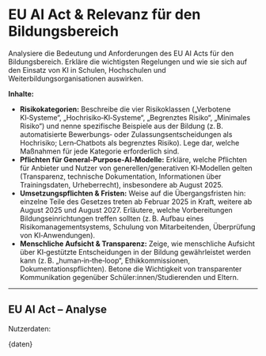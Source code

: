 <!-- eu_ai_act.md -->
# EU AI Act & Relevanz für den Bildungsbereich

Analysiere die Bedeutung und Anforderungen des EU AI Acts für den Bildungsbereich.  Erkläre die wichtigsten Regelungen und wie sie sich auf den Einsatz von KI in Schulen, Hochschulen und Weiterbildungsorganisationen auswirken.

**Inhalte:**

* **Risikokategorien:** Beschreibe die vier Risikoklassen („Verbotene KI‑Systeme“, „Hochrisiko‑KI‑Systeme“, „Begrenztes Risiko“, „Minimales Risiko“) und nenne spezifische Beispiele aus der Bildung (z. B. automatisierte Bewerbungs‑ oder Zulassungsentscheidungen als Hochrisiko; Lern‑Chatbots als begrenztes Risiko).  Lege dar, welche Maßnahmen für jede Kategorie erforderlich sind.
* **Pflichten für General‑Purpose‑AI‑Modelle:** Erkläre, welche Pflichten für Anbieter und Nutzer von generellen/generativen KI‑Modellen gelten (Transparenz, technische Dokumentation, Informationen über Trainingsdaten, Urheberrecht), insbesondere ab August 2025.
* **Umsetzungspflichten & Fristen:** Weise auf die Übergangsfristen hin: einzelne Teile des Gesetzes treten ab Februar 2025 in Kraft, weitere ab August 2025 und August 2027.  Erläutere, welche Vorbereitungen Bildungseinrichtungen treffen sollten (z. B. Aufbau eines Risikomanagementsystems, Schulung von Mitarbeitenden, Überprüfung von KI‑Anwendungen).
* **Menschliche Aufsicht & Transparenz:** Zeige, wie menschliche Aufsicht über KI‑gestützte Entscheidungen in der Bildung gewährleistet werden kann (z. B. „human‑in‑the‑loop“, Ethikkommissionen, Dokumentationspflichten).  Betone die Wichtigkeit von transparenter Kommunikation gegenüber Schüler:innen/Studierenden und Eltern.

---

## EU AI Act – Analyse

Nutzerdaten:

{daten}